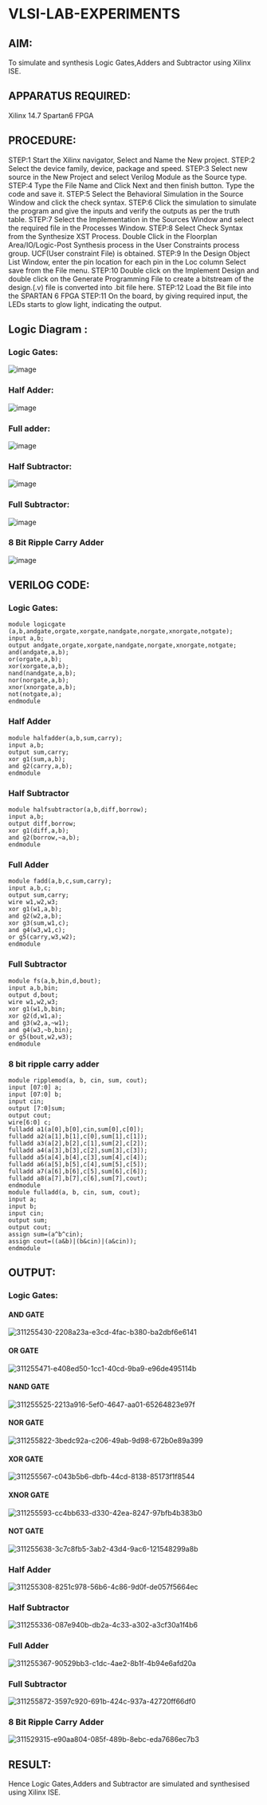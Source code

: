 # VLSI-LAB-EXPERIMENTS
## AIM:
To simulate and synthesis Logic Gates,Adders and Subtractor using Xilinx ISE.

## APPARATUS REQUIRED:
Xilinx 14.7 Spartan6 FPGA

## PROCEDURE: 
STEP:1 Start the Xilinx navigator, Select and Name the New project. STEP:2 Select the device family, device, package and speed. STEP:3 Select new source in the New Project and select Verilog Module as the Source type. STEP:4 Type the File Name and Click Next and then finish button. Type the code and save it. STEP:5 Select the Behavioral Simulation in the Source Window and click the check syntax. STEP:6 Click the simulation to simulate the program and give the inputs and verify the outputs as per the truth table. STEP:7 Select the Implementation in the Sources Window and select the required file in the Processes Window. STEP:8 Select Check Syntax from the Synthesize XST Process. Double Click in the Floorplan Area/IO/Logic-Post Synthesis process in the User Constraints process group. UCF(User constraint File) is obtained. STEP:9 In the Design Object List Window, enter the pin location for each pin in the Loc column Select save from the File menu. STEP:10 Double click on the Implement Design and double click on the Generate Programming File to create a bitstream of the design.(.v) file is converted into .bit file here. STEP:12 Load the Bit file into the SPARTAN 6 FPGA STEP:11 On the board, by giving required input, the LEDs starts to glow light, indicating the output.

## Logic Diagram :

### Logic Gates:
![image](https://github.com/navaneethans/VLSI-LAB-EXPERIMENTS/assets/6987778/ee17970c-3ac9-4603-881b-88e2825f41a4)


### Half Adder:

![image](https://github.com/navaneethans/VLSI-LAB-EXPERIMENTS/assets/6987778/0e1ecb96-0c25-4556-832b-aeeedfdfe7b9)


### Full adder:

![image](https://github.com/navaneethans/VLSI-LAB-EXPERIMENTS/assets/6987778/9bb3964c-438f-469d-a3de-c1cca6f323fb)


### Half Subtractor:

![image](https://github.com/navaneethans/VLSI-LAB-EXPERIMENTS/assets/6987778/731470b7-eb4e-49f8-8bb7-2994052a7184)



### Full Subtractor:

![image](https://github.com/navaneethans/VLSI-LAB-EXPERIMENTS/assets/6987778/d66f874b-c1f2-44b3-a035-7149b56430c1)



### 8 Bit Ripple Carry Adder

![image](https://github.com/navaneethans/VLSI-LAB-EXPERIMENTS/assets/6987778/7385a408-40a5-4203-8050-b72818622d79)



## VERILOG CODE:
### Logic Gates:
```
module logicgate (a,b,andgate,orgate,xorgate,nandgate,norgate,xnorgate,notgate);
input a,b;  
output andgate,orgate,xorgate,nandgate,norgate,xnorgate,notgate;
and(andgate,a,b);
or(orgate,a,b);
xor(xorgate,a,b);
nand(nandgate,a,b); 
nor(norgate,a,b);
xnor(xnorgate,a,b);
not(notgate,a);
endmodule
```
### Half Adder
```
module halfadder(a,b,sum,carry);
input a,b;
output sum,carry;
xor g1(sum,a,b);
and g2(carry,a,b);
endmodule
```
### Half Subtractor
```
module halfsubtractor(a,b,diff,borrow);
input a,b;
output diff,borrow;
xor g1(diff,a,b);
and g2(borrow,~a,b);
endmodule
```
### Full Adder
```
module fadd(a,b,c,sum,carry);
input a,b,c;
output sum,carry;
wire w1,w2,w3;
xor g1(w1,a,b);
and g2(w2,a,b);
xor g3(sum,w1,c);
and g4(w3,w1,c);
or g5(carry,w3,w2);
endmodule
```
### Full Subtractor
```
module fs(a,b,bin,d,bout);
input a,b,bin; 
output d,bout;
wire w1,w2,w3;
xor g1(w1,b,bin; 
xor g2(d,w1,a);
and g3(w2,a,~w1);
and g4(w3,~b,bin);
or g5(bout,w2,w3);
endmodule
```
### 8 bit ripple carry adder
```
module ripplemod(a, b, cin, sum, cout);
input [07:0] a;
input [07:0] b;
input cin;
output [7:0]sum;
output cout;
wire[6:0] c;
fulladd a1(a[0],b[0],cin,sum[0],c[0]);
fulladd a2(a[1],b[1],c[0],sum[1],c[1]);
fulladd a3(a[2],b[2],c[1],sum[2],c[2]);
fulladd a4(a[3],b[3],c[2],sum[3],c[3]);
fulladd a5(a[4],b[4],c[3],sum[4],c[4]);
fulladd a6(a[5],b[5],c[4],sum[5],c[5]);
fulladd a7(a[6],b[6],c[5],sum[6],c[6]);
fulladd a8(a[7],b[7],c[6],sum[7],cout);
endmodule
module fulladd(a, b, cin, sum, cout);
input a;
input b;
input cin;
output sum;
output cout;
assign sum=(a^b^cin);
assign cout=((a&b)|(b&cin)|(a&cin));
endmodule
```
## OUTPUT:

### Logic Gates:
#### AND GATE
![311255430-2208a23a-e3cd-4fac-b380-ba2dbf6e6141](https://github.com/Aravind00033/VLSI-LAB-EXP-1/assets/160571380/990a82d1-5fe2-449d-8415-4675e6b515d4)

#### OR GATE
![311255471-e408ed50-1cc1-40cd-9ba9-e96de495114b](https://github.com/Aravind00033/VLSI-LAB-EXP-1/assets/160571380/e8b8ab29-36c3-43fe-b00c-a19caacbb4b4)

#### NAND GATE
![311255525-2213a916-5ef0-4647-aa01-65264823e97f](https://github.com/Aravind00033/VLSI-LAB-EXP-1/assets/160571380/251dbc92-d6b9-4aee-91ff-a3e5e07ab4e5)

#### NOR GATE
![311255822-3bedc92a-c206-49ab-9d98-672b0e89a399](https://github.com/Aravind00033/VLSI-LAB-EXP-1/assets/160571380/67c23f27-d412-4eb1-a802-83e38e54b22a)

#### XOR GATE
![311255567-c043b5b6-dbfb-44cd-8138-85173f1f8544](https://github.com/Aravind00033/VLSI-LAB-EXP-1/assets/160571380/55947596-9c65-44e1-8bd4-dc7d7b20f865)

#### XNOR GATE
![311255593-cc4bb633-d330-42ea-8247-97bfb4b383b0](https://github.com/Aravind00033/VLSI-LAB-EXP-1/assets/160571380/502978ec-3635-4758-9f1a-7217bae06a32)

#### NOT GATE
![311255638-3c7c8fb5-3ab2-43d4-9ac6-121548299a8b](https://github.com/Aravind00033/VLSI-LAB-EXP-1/assets/160571380/278aabfe-50f2-4e43-89ec-46360067b41f)

### Half Adder
![311255308-8251c978-56b6-4c86-9d0f-de057f5664ec](https://github.com/Aravind00033/VLSI-LAB-EXP-1/assets/160571380/a7634cc9-d8e4-4b95-9b43-e9dd1d3d1550)

### Half Subtractor
![311255336-087e940b-db2a-4c33-a302-a3cf30a1f4b6](https://github.com/Aravind00033/VLSI-LAB-EXP-1/assets/160571380/95699c6f-c354-4edf-b704-6270ebe219d9)

### Full Adder
![311255367-90529bb3-c1dc-4ae2-8b1f-4b94e6afd20a](https://github.com/Aravind00033/VLSI-LAB-EXP-1/assets/160571380/86a5b82c-7c5b-4811-a23a-ac7facee5ac3)

### Full Subtractor
![311255872-3597c920-691b-424c-937a-42720ff66df0](https://github.com/Aravind00033/VLSI-LAB-EXP-1/assets/160571380/25bca4d6-21b6-47ec-a77e-b7cfaf37e0dd)

### 8 Bit Ripple Carry Adder 
![311529315-e90aa804-085f-489b-8ebc-eda7686ec7b3](https://github.com/Aravind00033/VLSI-LAB-EXP-1/assets/160571380/b0f936b8-39d5-4856-955f-cf2b8857b2cd)


## RESULT:
Hence Logic Gates,Adders and Subtractor are simulated and synthesised using Xilinx ISE.


